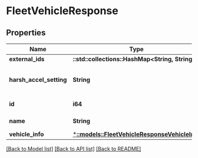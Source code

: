 # FleetVehicleResponse

## Properties
Name | Type | Description | Notes
------------ | ------------- | ------------- | -------------
**external_ids** | **::std::collections::HashMap<String, String>** |  | [optional] 
**harsh_accel_setting** | **String** | Harsh event detection setting. | [optional] 
**id** | **i64** | ID of the vehicle. | 
**name** | **String** | Name of the vehicle. | 
**vehicle_info** | [***::models::FleetVehicleResponseVehicleInfo**](FleetVehicleResponse_vehicleInfo.md) |  | [optional] 

[[Back to Model list]](../README.md#documentation-for-models) [[Back to API list]](../README.md#documentation-for-api-endpoints) [[Back to README]](../README.md)


